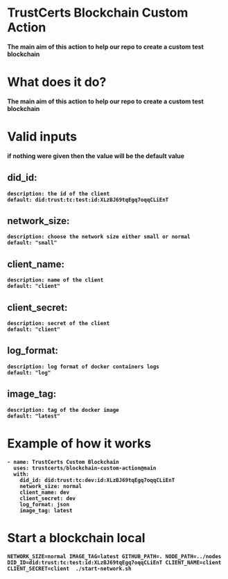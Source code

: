 # TrustCerts Blockchain Custom Action
<b>The main aim of this action to help our repo to create a custom test blockchain



# What does it do?
<b>The main aim of this action to help our repo to create a custom test blockchain




# Valid inputs 
<b>if nothing were given then the value will be the default value

## did_id:
    description: the id of the client
    default: did:trust:tc:test:id:XLzBJ69tqEgq7oqqCLiEnT

##  network_size:
    description: choose the network size either small or normal
    default: "small"

##  client_name:
    description: name of the client
    default: "client"

##  client_secret:
    description: secret of the client
    default: "client"

##  log_format:
    description: log format of docker containers logs
    default: "log"


##  image_tag:
    description: tag of the docker image 
    default: "latest"



# Example of how it works
```
- name: TrustCerts Custom Blockchain
  uses: trustcerts/blockchain-custom-action@main
  with:
    did_id: did:trust:tc:dev:id:XLzBJ69tqEgq7oqqCLiEnT
    network_size: normal
    client_name: dev
    client_secret: dev
    log_format: json
    image_tag: latest
```




# Start a blockchain local 
```
NETWORK_SIZE=normal IMAGE_TAG=latest GITHUB_PATH=. NODE_PATH=../nodes DID_ID=did:trust:tc:test:id:XLzBJ69tqEgq7oqqCLiEnT CLIENT_NAME=client CLIENT_SECRET=client  ./start-network.sh 
```